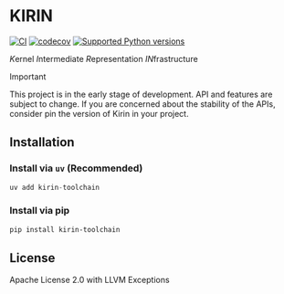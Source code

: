 # KIRIN

[![CI](https://github.com/QuEraComputing/kirin/actions/workflows/ci.yml/badge.svg)](https://github.com/QuEraComputing/kirin/actions/workflows/ci.yml)
[![codecov](https://codecov.io/gh/QuEraComputing/kirin/graph/badge.svg?token=lkUZ9DTqy4)](https://codecov.io/gh/QuEraComputing/kirin)
[![Supported Python versions](https://img.shields.io/pypi/pyversions/kirin-toolchain.svg?color=%2334D058)](https://pypi.org/project/fastapi)

*K*ernel *I*ntermediate *R*epresentation *IN*frastructure

> [!IMPORTANT]
>
> This project is in the early stage of development. API and features are subject to change.
> If you are concerned about the stability of the APIs, consider pin the version of Kirin in your project.

## Installation

### Install via `uv` (Recommended)

```py
uv add kirin-toolchain
```

### Install via pip

```bash
pip install kirin-toolchain
```

## License

Apache License 2.0 with LLVM Exceptions
